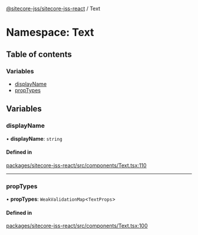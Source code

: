 [@sitecore-jss/sitecore-jss-react](../README.md) / Text

# Namespace: Text

## Table of contents

### Variables

- [displayName](Text.md#displayname)
- [propTypes](Text.md#proptypes)

## Variables

### displayName

• **displayName**: `string`

#### Defined in

[packages/sitecore-jss-react/src/components/Text.tsx:110](https://github.com/Sitecore/jss/blob/0165bb10d/packages/sitecore-jss-react/src/components/Text.tsx#L110)

___

### propTypes

• **propTypes**: `WeakValidationMap`\<`TextProps`\>

#### Defined in

[packages/sitecore-jss-react/src/components/Text.tsx:100](https://github.com/Sitecore/jss/blob/0165bb10d/packages/sitecore-jss-react/src/components/Text.tsx#L100)
